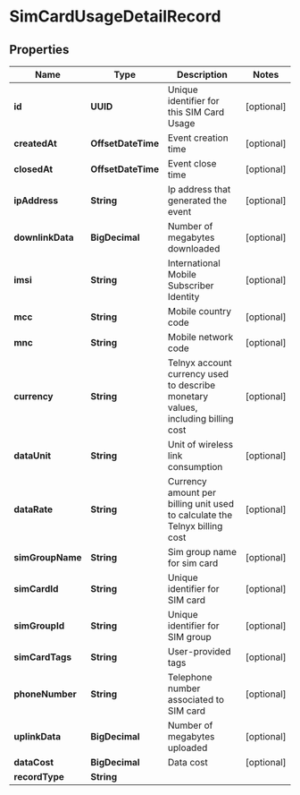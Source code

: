 

# SimCardUsageDetailRecord


## Properties

Name | Type | Description | Notes
------------ | ------------- | ------------- | -------------
**id** | **UUID** | Unique identifier for this SIM Card Usage |  [optional]
**createdAt** | **OffsetDateTime** | Event creation time |  [optional]
**closedAt** | **OffsetDateTime** | Event close time |  [optional]
**ipAddress** | **String** | Ip address that generated the event |  [optional]
**downlinkData** | **BigDecimal** | Number of megabytes downloaded |  [optional]
**imsi** | **String** | International Mobile Subscriber Identity |  [optional]
**mcc** | **String** | Mobile country code |  [optional]
**mnc** | **String** | Mobile network code |  [optional]
**currency** | **String** | Telnyx account currency used to describe monetary values, including billing cost |  [optional]
**dataUnit** | **String** | Unit of wireless link consumption |  [optional]
**dataRate** | **String** | Currency amount per billing unit used to calculate the Telnyx billing cost |  [optional]
**simGroupName** | **String** | Sim group name for sim card |  [optional]
**simCardId** | **String** | Unique identifier for SIM card |  [optional]
**simGroupId** | **String** | Unique identifier for SIM group |  [optional]
**simCardTags** | **String** | User-provided tags |  [optional]
**phoneNumber** | **String** | Telephone number associated to SIM card |  [optional]
**uplinkData** | **BigDecimal** | Number of megabytes uploaded |  [optional]
**dataCost** | **BigDecimal** | Data cost |  [optional]
**recordType** | **String** |  | 



